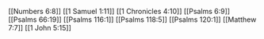 [[Numbers 6:8]]
[[1 Samuel 1:11]]
[[1 Chronicles 4:10]]
[[Psalms 6:9]]
[[Psalms 66:19]]
[[Psalms 116:1]]
[[Psalms 118:5]]
[[Psalms 120:1]]
[[Matthew 7:7]]
[[1 John 5:15]]
